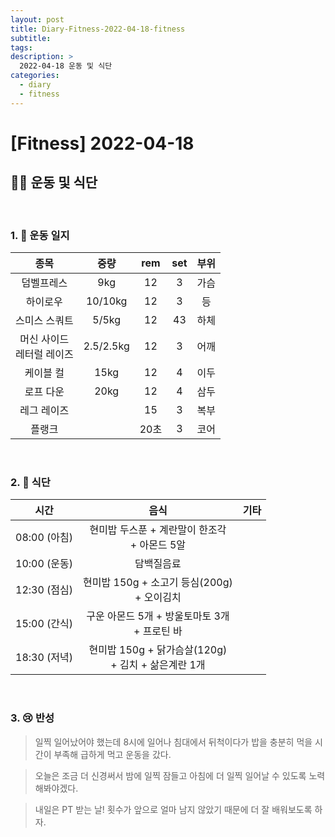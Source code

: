 ```yaml
---
layout: post
title: Diary-Fitness-2022-04-18-fitness
subtitle:
tags:
description: >
  2022-04-18 운동 및 식단
categories:
  - diary
  - fitness
---
```


# [Fitness] 2022-04-18

##  __🏋️‍♀️ 운동 및 식단__   
<br/>

### __1. 📒 운동 일지__ 


| 종목 | 중량 |rem | set | 부위 |
|:----------:|:----------:|:----------:|:----------:|:----------:|
| 덤벨프레스 | 9kg | 12 | 3 | 가슴 |
| 하이로우 | 10/10kg | 12 | 3 | 등 |
| 스미스 스쿼트 | 5/5kg |12 | 43 | 하체 |
| 머신 사이드 <br/> 레터럴 레이즈 | 2.5/2.5kg | 12 | 3 | 어깨 |
| 케이블 컬 | 15kg | 12 | 4 | 이두 |
| 로프 다운 | 20kg | 12 | 4 | 삼두 |
| 레그 레이즈 |  | 15 | 3 | 복부 |
| 플랭크 |  | 20초 | 3 | 코어 |

<br/>

### __2. 🍗 식단__  

| 시간 | 음식 | 기타 |
|:----------:|:----------:|:----------:|
| 08:00 (아침) | 현미밥 두스푼 + 계란말이 한조각 <br/> + 아몬드 5알 |  |
| 10:00 (운동) | 담백질음료 |  |
| 12:30 (점심) | 현미밥 150g + 소고기 등심(200g) <br/>+ 오이김치   |  |
| 15:00 (간식) | 구운 아몬드 5개 + 방울토마토 3개 <br/>+ 프로틴 바 |  |
| 18:30 (저녁) | 현미밥 150g + 닭가슴살(120g) <br/>+ 김치 + 삶은계란 1개  |  |

<br/>

### __3. 😢 반성__

> 일찍 일어났어야 했는데 8시에 일어나 침대에서 뒤척이다가 밥을 충분히 먹을 시간이 부족해 급하게 먹고 운동을 갔다.

> 오늘은 조금 더 신경써서 밤에 일찍 잠들고 아침에 더 일찍 일어날 수 있도록 노력해봐야겠다.

> 내일은 PT 받는 날! 횟수가 앞으로 얼마 남지 않았기 때문에 더 잘 배워보도록 하자.

